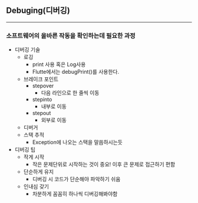 ## Debuging(디버깅)
---
### 소프트웨어의 올바른 작동을 확인하는데 필요한 과정

- 디버깅 기술
	- 로깅
		- print 사용 혹은 Log사용
		- Flutte에서는 debugPrint()를 사용한다.
	- 브레이크 포인트
		- stepover
			- 다음 라인으로 한 줄씩 이동
		- stepinto
			- 내부로 이동
		- stepout
			- 외부로 이동
	- 디버거
	- 스택 추적
		- Exception에 나오는 스택을 말씀하시는듯
- 디버깅 팁
	- 작게 시작
		- 작은 문제단위로 시작하는 것이 중요! 이후 큰 문제로 접근하기 편함
	- 단순하게 유지
		- 디버깅 시 코드가 단순해야 파악하기 쉬움
	- 인내심 갖기
		- 차분하게 꼼꼼히 하나씩 디버깅해봐야함